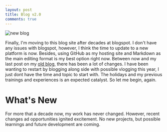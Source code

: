 ```yaml
---
layout: post
title: Blog v2.0
comments: true
---
```

![new blog](https://i.imgur.com/7mAMqgG.jpg)

Finally, I'm moving to this blog site after decades at blogspot. I don't have any issues with blogspot, however, I think the time to update to a new platform is now. Besides, using GitHub as my hosting site and Markdown as the main editing format is my best option right now. Between now and my last post on my [old blog](https://trashvin.blogspot.com), there has been a lot of changes. I have been wanting to restart by blogging along side with possible vlogging this year, I just dont have the time and topic to start with. The holidays and my previous trainings and experiences is an expected catalyst. So let me begin, again.

# What's New

For more that a decade now, my work has never changed. However, recent changes ad opportunities ignited excitement. No new projects, but possible learnings and future development are coming.